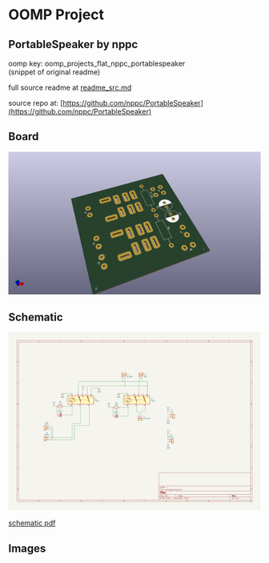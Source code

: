 # OOMP Project  
## PortableSpeaker  by nppc  
  
oomp key: oomp_projects_flat_nppc_portablespeaker  
(snippet of original readme)  
  
  
  full source readme at [readme_src.md](readme_src.md)  
  
source repo at: [https://github.com/nppc/PortableSpeaker](https://github.com/nppc/PortableSpeaker)  
## Board  
  
[![working_3d.png](working_3d_600.png)](working_3d.png)  
## Schematic  
  
[![working_schematic.png](working_schematic_600.png)](working_schematic.png)  
  
[schematic pdf](working_schematic.pdf)  
## Images  
